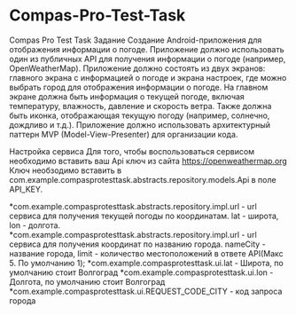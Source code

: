 # Compas-Pro-Test-Task
Compas Pro Test Task
Задание
Создание Android-приложения для отображения информации о погоде.
 Приложение должно использовать один из публичных API для получения информации о погоде (например, OpenWeatherMap).
Приложение должно состоять из двух экранов: главного экрана с информацией о погоде и экрана настроек, где можно выбрать город для отображения информации о погоде.
На главном экране должна быть информация о текущей погоде, включая температуру, влажность, давление и скорость ветра. 
Также должна быть иконка, отображающая текущую погоду (например, солнечно, дождливо и т.д.).
Приложение должно использовать архитектурный паттерн MVP (Model-View-Presenter) для организации кода.

Настройка сервиса
Для того, чтобы воспользоваться сервисом необходимо вставить ваш Api ключ из сайта https://openweathermap.org
Ключ необзодимо вставить в com.example.compasprotesttask.abstracts.repository.models.Api в поле API_KEY.

*com.example.compasprotesttask.abstracts.repository.impl.url - url сервиса для получения текущей погоды по координатам. lat - широта, lon - долгота.
*com.example.compasprotesttask.abstracts.repository.impl.url - url сервиса для получения координат по названию города. nameCity - название города, limit - количество местоположений в ответе API(Макс 5. По умолчанию 1);
*com.example.compasprotesttask.ui.lat - Широта, по умолчанию стоит Волгоград
*com.example.compasprotesttask.ui.lon - Долгота, по умолчанию стоит Волгоград
*com.example.compasprotesttask.ui.REQUEST_CODE_CITY - код запроса города
